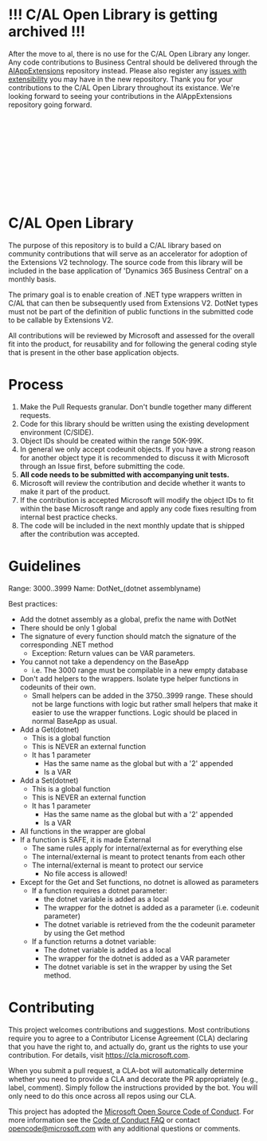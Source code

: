 
# !!! C/AL Open Library is getting archived !!!

After the move to al, there is no use for the C/AL Open Library any longer. Any code contributions to Business Central should be delivered through the [AlAppExtensions](https://github.com/Microsoft/alappextensions) repository instead. Please also register any [issues with extensibility](https://github.com/Microsoft/alappextensions/issues) you may have in the new repository. Thank you for your contributions to the C/AL Open Library throughout its existance. We're looking forward to seeing your contributions in the AlAppExtensions repository going forward.

<br /><br /><br />
---
<br /><br /><br />

# C/AL Open Library

The purpose of this repository is to build a C/AL library based on community contributions that will serve as an accelerator for adoption of the Extensions V2 technology. The source code from this library will be included in the base application of 'Dynamics 365 Business Central' on a monthly basis. 

The primary goal is to enable creation of .NET type wrappers written in C/AL that can then be subsequently used from Extensions V2. DotNet types must not be part of the definition of public functions in the submitted code to be callable by Extensions V2.

All contributions will be reviewed by Microsoft and assessed for the overall fit into the product, for reusability and for following the general coding style that is present in the other base application objects.

# Process

1. Make the Pull Requests granular. Don't bundle together many different requests. 
2. Code for this library should be written using the existing development environment (C/SIDE).
3. Object IDs should be created within the range 50K-99K.
4. In general we only accept codeunit objects. If you have a  strong reason for another object type it is recommended to discuss it with Microsoft through an Issue first, before submitting the code.
5. **All code needs to be submitted with accompanying unit tests.**
6. Microsoft will review the contribution and decide whether it wants to make it part of the product.
7. If the contribution is accepted Microsoft will modify the object IDs to fit within the base Microsoft range and apply any code fixes resulting from internal best practice checks.
8. The code will be included in the next monthly update that is shipped after the contribution was accepted.

# Guidelines

Range: 3000..3999
Name: DotNet_(dotnet assemblyname)

Best practices:
* Add the dotnet assembly as a global, prefix the name with DotNet
* There should be only 1 global
* The signature of every function should match the signature of the corresponding .NET method
    * Exception: Return values can be VAR parameters.
* You cannot not take a dependency on the BaseApp
    * i.e. The 3000 range must be compilable in a new empty database
* Don't add helpers to the wrappers. Isolate type helper functions in codeunits of their own.
    * Small helpers can be added in the 3750..3999 range. These should not be large functions with logic but rather small helpers that make it easier to use the wrapper functions. Logic should be placed in normal BaseApp as usual.
* Add a Get(dotnet)
    * This is a global function
    * This is NEVER an external function
    * It has 1 parameter
        * Has the same name as the global but with a '2' appended
        * Is a VAR
* Add a Set(dotnet)
    * This is a global function
    * This is NEVER an external function
    * It has 1 parameter
        * Has the same name as the global but with a '2' appended
        * Is a VAR
* All functions in the wrapper are global
* If a function is SAFE, it is made External
    * The same rules apply for internal/external as for everything else
    * The internal/external is meant to protect tenants from each other
    * The internal/external is meant to protect our service
        * No file access is allowed!
* Except for the Get and Set functions, no dotnet is allowed as parameters
    * If a function requires a dotnet parameter:
        * the dotnet variable is added as a local
        * The wrapper for the dotnet is added as a parameter (i.e. codeunit parameter)
        * The dotnet variable is retrieved from the the codeunit parameter by using the Get method
    * If a function returns a dotnet variable:
        * The dotnet variable is added as a local
        * The wrapper for the dotnet is added as a VAR parameter
        * The dotnet variable is set in the wrapper by using the Set method. 

# Contributing

This project welcomes contributions and suggestions. Most contributions require you to agree to a
Contributor License Agreement (CLA) declaring that you have the right to, and actually do, grant us
the rights to use your contribution. For details, visit https://cla.microsoft.com.

When you submit a pull request, a CLA-bot will automatically determine whether you need to provide
a CLA and decorate the PR appropriately (e.g., label, comment). Simply follow the instructions
provided by the bot. You will only need to do this once across all repos using our CLA.

This project has adopted the [Microsoft Open Source Code of Conduct](https://opensource.microsoft.com/codeofconduct/).
For more information see the [Code of Conduct FAQ](https://opensource.microsoft.com/codeofconduct/faq/) or
contact [opencode@microsoft.com](mailto:opencode@microsoft.com) with any additional questions or comments.
